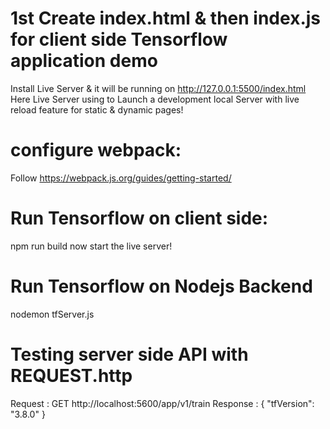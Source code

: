 # 1st Create index.html & then index.js for client side Tensorflow application demo
Install Live Server & it will be running on http://127.0.0.1:5500/index.html
Here Live Server using to Launch a development local Server with live reload feature for static & dynamic pages!
# configure webpack:
Follow https://webpack.js.org/guides/getting-started/
# Run Tensorflow on client side:
npm run build
now start the live server!
# Run Tensorflow on Nodejs Backend 
nodemon tfServer.js
# Testing server side API with REQUEST.http
Request : GET http://localhost:5600/app/v1/train
Response : 
{
  "tfVersion": "3.8.0"
}

